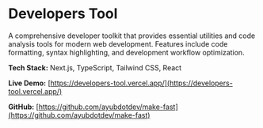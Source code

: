# Developers Tool

A comprehensive developer toolkit that provides essential utilities and code analysis tools for modern web development. Features include code formatting, syntax highlighting, and development workflow optimization.

**Tech Stack:** Next.js, TypeScript, Tailwind CSS, React

**Live Demo:** [https://developers-tool.vercel.app/](https://developers-tool.vercel.app/)

**GitHub:** [https://github.com/ayubdotdev/make-fast](https://github.com/ayubdotdev/make-fast) 